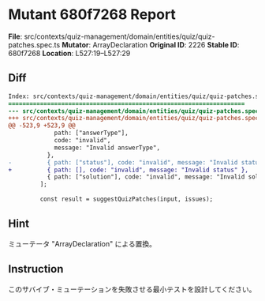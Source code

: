 # Mutant 680f7268 Report

**File**: src/contexts/quiz-management/domain/entities/quiz/quiz-patches.spec.ts
**Mutator**: ArrayDeclaration
**Original ID**: 2226
**Stable ID**: 680f7268
**Location**: L527:19–L527:29

## Diff

```diff
Index: src/contexts/quiz-management/domain/entities/quiz/quiz-patches.spec.ts
===================================================================
--- src/contexts/quiz-management/domain/entities/quiz/quiz-patches.spec.ts	original
+++ src/contexts/quiz-management/domain/entities/quiz/quiz-patches.spec.ts	mutated #2226
@@ -523,9 +523,9 @@
             path: ["answerType"],
             code: "invalid",
             message: "Invalid answerType",
           },
-          { path: ["status"], code: "invalid", message: "Invalid status" },
+          { path: [], code: "invalid", message: "Invalid status" },
           { path: ["solution"], code: "invalid", message: "Invalid solution" },
         ];
 
         const result = suggestQuizPatches(input, issues);
```

## Hint

ミューテータ "ArrayDeclaration" による置換。

## Instruction

このサバイブ・ミューテーションを失敗させる最小テストを設計してください。
